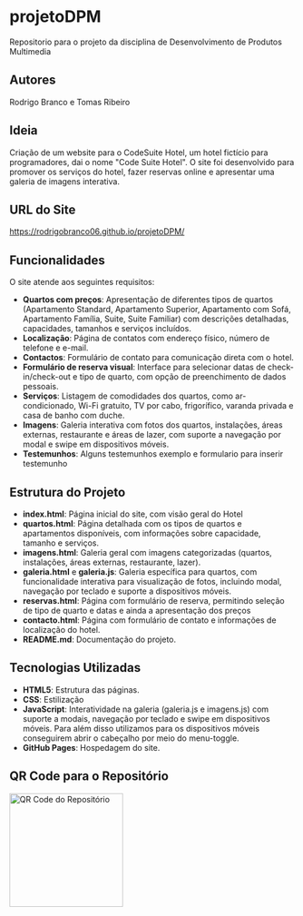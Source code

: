 # projetoDPM
Repositorio para o projeto da disciplina de Desenvolvimento de Produtos Multimedia

## Autores
Rodrigo Branco e Tomas Ribeiro

## Ideia
Criação de um website para o CodeSuite Hotel, um hotel fictício para programadores, dai o nome "Code Suite Hotel". O site foi desenvolvido para promover os serviços do hotel, fazer reservas online e apresentar uma galeria de imagens interativa.

## URL do Site
https://rodrigobranco06.github.io/projetoDPM/

## Funcionalidades
O site atende aos seguintes requisitos:
- **Quartos com preços**: Apresentação de diferentes tipos de quartos (Apartamento Standard, Apartamento Superior, Apartamento com Sofá, Apartamento Família, Suite, Suite Familiar) com descrições detalhadas, capacidades, tamanhos e serviços incluídos.
- **Localização**: Página de contatos com endereço físico, número de telefone e e-mail.
- **Contactos**: Formulário de contato para comunicação direta com o hotel.
- **Formulário de reserva visual**: Interface para selecionar datas de check-in/check-out e tipo de quarto, com opção de preenchimento de dados pessoais.
- **Serviços**: Listagem de comodidades dos quartos, como ar-condicionado, Wi-Fi gratuito, TV por cabo, frigorífico, varanda privada e casa de banho com duche.
- **Imagens**: Galeria interativa com fotos dos quartos, instalações, áreas externas, restaurante e áreas de lazer, com suporte a navegação por modal e swipe em dispositivos móveis.
- **Testemunhos**: Alguns testemunhos exemplo e formulario para inserir testemunho

## Estrutura do Projeto
- **index.html**: Página inicial do site, com visão geral do Hotel 
- **quartos.html**: Página detalhada com os tipos de quartos e apartamentos disponíveis, com informações sobre capacidade, tamanho e serviços.
- **imagens.html**: Galeria geral com imagens categorizadas (quartos, instalações, áreas externas, restaurante, lazer).
- **galeria.html** e **galeria.js**: Galeria específica para quartos, com funcionalidade interativa para visualização de fotos, incluindo modal, navegação por teclado e suporte a dispositivos móveis.
- **reservas.html**: Página com formulário de reserva, permitindo seleção de tipo de quarto e datas e ainda a apresentação dos preços
- **contacto.html**: Página com formulário de contato e informações de localização do hotel.
- **README.md**: Documentação do projeto.

## Tecnologias Utilizadas
- **HTML5**: Estrutura das páginas.
- **CSS**: Estilização 
- **JavaScript**: Interatividade na galeria (galeria.js e imagens.js) com suporte a modais, navegação por teclado e swipe em dispositivos móveis. Para além disso utilizamos para os dispositivos móveis conseguirem abrir o cabeçalho por meio do menu-toggle.
- **GitHub Pages**: Hospedagem do site.

## QR Code para o Repositório
<img src="https://github.com/user-attachments/assets/49e4daeb-4179-49d7-ae05-5004f3d9f6cf" width="200" alt="QR Code do Repositório">
